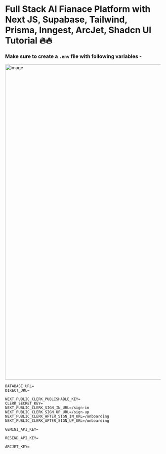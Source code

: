 # Full Stack AI Fianace Platform with Next JS, Supabase, Tailwind, Prisma, Inngest, ArcJet, Shadcn UI Tutorial 🔥🔥

### Make sure to create a `.env` file with following variables -

<img width="1920" height="1020" alt="image" src="https://github.com/user-attachments/assets/24cf631b-0432-4e83-9c26-b1600d2c724b" />


```
DATABASE_URL=
DIRECT_URL=

NEXT_PUBLIC_CLERK_PUBLISHABLE_KEY=
CLERK_SECRET_KEY=
NEXT_PUBLIC_CLERK_SIGN_IN_URL=/sign-in
NEXT_PUBLIC_CLERK_SIGN_UP_URL=/sign-up
NEXT_PUBLIC_CLERK_AFTER_SIGN_IN_URL=/onboarding
NEXT_PUBLIC_CLERK_AFTER_SIGN_UP_URL=/onboarding

GEMINI_API_KEY=

RESEND_API_KEY=

ARCJET_KEY=
```
